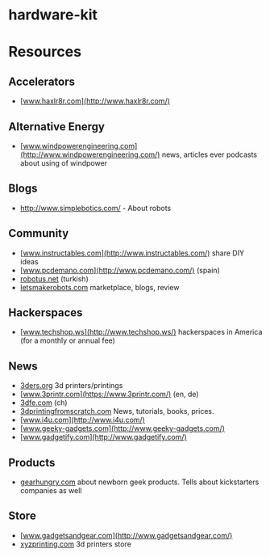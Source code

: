 # hardware-kit

# Resources

## Accelerators

* [www.haxlr8r.com](http://www.haxlr8r.com/) 

## Alternative Energy
* [www.windpowerengineering.com](http://www.windpowerengineering.com/) news, articles ever podcasts about using of windpower

## Blogs

* http://www.simplebotics.com/ - About robots

## Community

* [www.instructables.com](http://www.instructables.com/) share DIY ideas
* [www.pcdemano.com](http://www.pcdemano.com/) (spain)
* [robotus.net](http://robotus.net/) (turkish)
* [letsmakerobots.com](http://letsmakerobots.com/) marketplace, blogs, review

## Hackerspaces

* [www.techshop.ws](http://www.techshop.ws/) hackerspaces in America (for a monthly or annual fee)

## News

* [3ders.org](http://3ders.org/) 3d printers/printings
* [www.3printr.com](https://www.3printr.com/) (en, de)
* [3dfe.com](http://3dfe.com/) (ch)
* [3dprintingfromscratch.com](http://3dprintingfromscratch.com/) News, tutorials, books, prices.
* [www.i4u.com](http://www.i4u.com/)
* [www.geeky-gadgets.com](http://www.geeky-gadgets.com/)
* [www.gadgetify.com](http://www.gadgetify.com/)

## Products

* [gearhungry.com](http://gearhungry.com/) about newborn geek products. Tells about kickstarters companies as well

## Store

* [www.gadgetsandgear.com](http://www.gadgetsandgear.com/)
* [xyzprinting.com](http://xyzprinting.com/) 3d printers store
